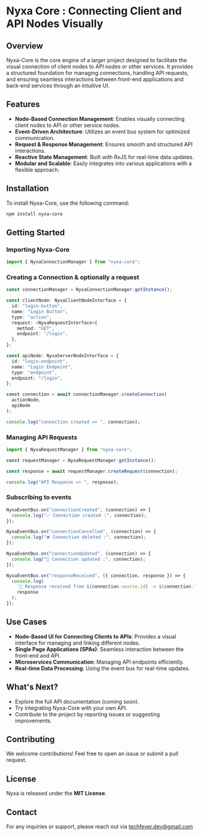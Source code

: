 # Nyxa Core : Connecting Client and API Nodes Visually

## Overview

Nyxa-Core is the core engine of a larger project designed to facilitate the visual connection of client nodes to API nodes or other services. It provides a structured foundation for managing connections, handling API requests, and ensuring seamless interactions between front-end applications and back-end services through an intuitive UI.

## Features

- **Node-Based Connection Management**: Enables visually connecting client nodes to API or other service nodes.
- **Event-Driven Architecture**: Utilizes an event bus system for optimized communication.
- **Request & Response Management**: Ensures smooth and structured API interactions.
- **Reactive State Management**: Built with RxJS for real-time data updates.
- **Modular and Scalable**: Easily integrates into various applications with a flexible approach.

## Installation

To install Nyxa-Core, use the following command:

```sh
npm install nyxa-core
```

## Getting Started

### Importing Nyxa-Core

```ts
import { NyxaConnectionManager } from "nyxa-core";
```

### Creating a Connection & optionally a request

```ts
const connectionManager = NyxaConnectionManager.getInstance();

const clientNode: NyxaClientNodeInterface = {
  id: "login-button",
  name: "Login Button",
  type: "action",
  request: <NyxaRequestInterface>{
    method: "GET",
    endpoint: "/login",
  },
};

const apiNode: NyxaServerNodeInterface = {
  id: "login-endpoint",
  name: "Login Endpoint",
  type: "endpoint",
  endpoint: "/login",
};

const connection = await connectionManager.createConnection(
  actionNode,
  apiNode
);

console.log("connection created => ", connection);
```

### Managing API Requests

```ts
import { NyxaRequestManager } from "nyxa-core";

const requestManager = NyxaRequestManager.getInstance();

const response = await requestManager.createRequest(connection);

console.log("API Response => ", response);
```

### Subscribing to events

```ts
NyxaEventBus.on("connectionCreated", (connection) => {
  console.log("✅ Connection created :", connection);
});

NyxaEventBus.on("connectionCancelled", (connection) => {
  console.log("❌ Connection deleted :", connection);
});

NyxaEventBus.on("connectionUpdated", (connection) => {
  console.log("🔄 Connection updated :", connection);
});

NyxaEventBus.on("responseReceived", ({ connection, response }) => {
  console.log(
    `📩 Response received from ${connection.source.id} -> ${connection.target.id}:`,
    response
  );
});
```

## Use Cases

- **Node-Based UI for Connecting Clients to APIs**: Provides a visual interface for managing and linking different nodes.
- **Single Page Applications (SPAs)**: Seamless interaction between the front-end and API.
- **Microservices Communication**: Managing API endpoints efficiently.
- **Real-time Data Processing**: Using the event bus for real-time updates.

## What's Next?
- Explore the full API documentation (coming soon).
- Try integrating Nyxa-Core with your own API.
- Contribute to the project by reporting issues or suggesting improvements.

## Contributing

We welcome contributions! Feel free to open an issue or submit a pull request.

## License

Nyxa is released under the **MIT License**.

## Contact

For any inquiries or support, please reach out via techfever.dev@gmail.com
